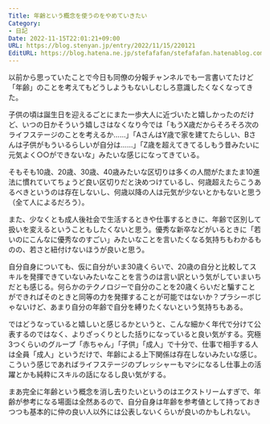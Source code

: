 ```yaml
---
Title: 年齢という概念を使うのをやめていきたい
Category:
- 日記
Date: 2022-11-15T22:01:21+09:00
URL: https://blog.stenyan.jp/entry/2022/11/15/220121
EditURL: https://blog.hatena.ne.jp/stefafafan/stefafafan.hatenablog.com/atom/entry/4207112889936911784
---
```


以前から思っていたことで今日も同僚の分報チャンネルでも一言書いてたけど「年齢」のことを考えてもどうしようもないしむしろ意識したくなくなってきた。

子供の頃は誕生日を迎えるごとにまた一歩大人に近づいたと嬉しかったのだけど、いつの日かそういう嬉しさはなくなり今では「もうX歳だからそろそろ次のライフステージのことを考えるか……」「AさんはY歳で家を建てたらしい、Bさんは子供がもういるらしいが自分は……」「Z歳を超えてきてるしもう昔みたいに元気よく○○ができないな」みたいな感じになってきている。

そもそも10歳、20歳、30歳、40歳みたいな区切りは多くの人間がたまたま10進法に慣れていてちょうど良い区切りだと決めつけているし、何歳超えたらこうあるべきというのは存在しないし、何歳以降の人は元気が少ないとかもないと思う（全て人によるだろう）。

また、少なくとも成人後社会で生活するときや仕事するときに、年齢で区別して扱いを変えるということもしたくないと思う。優秀な新卒などがいるときに「若いのにこんなに優秀なのすごい」みたいなことを言いたくなる気持ちもわかるものの、若さと紐付けないほうが良いと思う。

自分自身についても、仮に自分がいま30歳くらいで、20歳の自分と比較してスキルを発揮できていないみたいなことを言うのは言い訳という気がしていまいちだとも感じる。何らかのテクノロジーで自分のことを20歳くらいだと騙すことができればそのときと同等の力を発揮することが可能ではないか？プラシーボじゃないけど、あまり自分の年齢で自分を縛りたくないという気持ちもある。

ではどうなっていると嬉しいと感じるかというと、こんな細かく年代で分けて公表するのではなく、よりざっくりとした括りになっていると良い気がする。究極3つくらいのグループ「赤ちゃん」「子供」「成人」で十分で、仕事で相手する人は全員「成人」というだけで、年齢による上下関係は存在しないみたいな感じ。こういう感じであればライフステージのプレッシャーもマシになるし仕事上の活躍とかも純粋にスキルの話になるし良い気がする。

まあ完全に年齢という概念を消し去りたいというのはエクストリームすぎで、年齢が参考になる場面は全然あるので、自分自身は年齢を参考値として持っておきつつも基本的に仲の良い人以外には公表しないくらいが良いのかもしれない。

